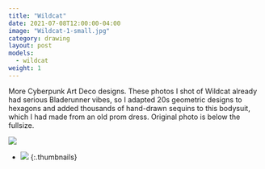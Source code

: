 ```yaml
---
title: "Wildcat"
date: 2021-07-08T12:00:00-04:00
image: "Wildcat-1-small.jpg"
category: drawing
layout: post
models:
  - wildcat
weight: 1
---
```


More Cyberpunk Art Deco designs. These photos I shot of Wildcat already had serious Bladerunner vibes, so I adapted 20s geometric designs to hexagons and added thousands of hand-drawn sequins to this bodysuit, which I had made from an old prom dress.  Original photo is below the fullsize.

[![]({{site.static}}{{page.url}}/Wildcat-1-large.jpg)]({{site.static}}{{page.url}}/Wildcat-1-large.jpg)

* [![]({{site.static}}{{page.url}}/IMG_6474.jpg)]({{site.static}}{{page.url}}/IMG_6474.jpg)
{:.thumbnails}